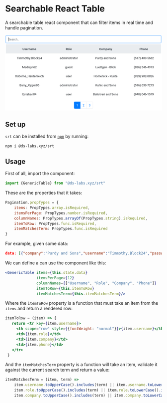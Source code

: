 # Searchable React Table
A searchable table react component that can filter items in real time and handle pagination.

![demo](images/srt-demo.gif)

## Set up
`srt` can be installed from [`npm`](https://www.npmjs.com/package/@ds-labs.xyz/srt) by running:
```
npm i @ds-labs.xyz/srt
```
## Usage
First of all, import the component:
```js
import {GenericTable} from "@ds-labs.xyz/srt"
```
These are the properties that it takes:
```jsx
Pagination.propTypes = {
    items: PropTypes.array.isRequired,
    itemsPerPage: PropTypes.number.isRequired,
    columnNames: PropTypes.arrayOf(PropTypes.string).isRequired,
    itemToRow: PropTypes.func.isRequired,
    itemMatchesTerm: PropTypes.func.isRequired
}
```
For example, given some data:
```json
data: [{"company":"Purdy and Sons","username":"Timmothy.Block24","password":"C6PUUiYZHqiyvll","role":"administrator","phone":"(517) 409-5682","cell":"(469) 920-8789"},{"company":"Luettgen - Blick","username":"Madisyn62","password":"rJtz10aE8kvBFKR","role":"guest","phone":"(836) 546-4913","cell":"(214) 449-5860"},{"company":"Homenick - Runte","username":"Osborne_Heidenreich","password":"JoLYgIw9eRC0WUx","role":"user","phone":"(929) 902-8826","cell":"(214) 610-5370"},{"company":"Kuhic and Sons","username":"Barry_Rippin86","password":"dT5HoDPN0ixGRv0","role":"administrator","phone":"(516) 639-7273","cell":"(214) 052-7641"},{"company":"Balistreri and Sons","username":"Esteban84","password":"Fk7YgXEccUfiUQw","role":"user","phone":"(940) 046-1579","cell":"(972) 703-1417"},{"company":"Erdman - Kozey","username":"Miles_Feest","password":"V8f4reHeaqFmlM9","role":"administrator","phone":"(248) 075-4973","cell":"(469) 128-7181"},{"company":"Dietrich - Cole","username":"Deonte.Kerluke","password":"8W9qVxvrXRIJAqt","role":"guest","phone":"(815) 967-9067","cell":"(972) 843-7598"},{"company":"Walsh Group","username":"Alivia_Rau21","password":"zGZOMlsOrEwqFGr","role":"guest","phone":"(946) 967-2252","cell":"(469) 814-8877"},{"company":"Jacobs - Jerde","username":"Saige.McLaughlin2","password":"BBpslmHdfHCrhYy","role":"guest","phone":"(358) 609-5599","cell":"(972) 293-1447"},{"company":"Ritchie - Cummerata","username":"Camden.Kilback","password":"92YIA1SjnOERTEw","role":"guest","phone":"(389) 048-1385","cell":"(214) 140-1095"},{"company":"Ullrich - Walsh","username":"Osbaldo.Wyman","password":"k63W2NH93WH5r2m","role":"user","phone":"(130) 363-1766","cell":"(972) 073-5383"},{"company":"Lebsack - O'Conner","username":"Arthur65","password":"Jx7ub9IuI8qYs1X","role":"guest","phone":"(713) 597-4919","cell":"(214) 055-9390"},{"company":"Pagac - Kuhic","username":"Sarah.Sanford87","password":"UG2PvVkFyoghi8r","role":"guest","phone":"(639) 812-6142","cell":"(214) 624-0200"},{"company":"Gutkowski - Doyle","username":"Brannon.Gerhold97","password":"AETG5SYd6kimLoX","role":"user","phone":"(782) 888-8331","cell":"(214) 201-7234"},{"company":"Rosenbaum - Blick","username":"Chelsey_Moore","password":"4gLlxl5UpOlgMt7","role":"guest","phone":"(886) 842-5387","cell":"(214) 948-1155"}]
```
We can define a can use the component like this:
```jsx
<GenericTable items={this.state.data}
              itemsPerPage={12}
              columnNames={["Username", "Role", "Company", "Phone"]}
              itemToRow={this.itemToRow}
              itemMatchesTerm={this.itemMatchesTerm}/>
```
Where the `itemToRow` property is a function that must take an item from the `items` and return a rendered row:
```jsx
itemToRow = (item) => {
   return <tr key={item.username}>
     <th scope="row" style={{fontWeight: "normal"}}>{item.username}</th>
     <td>{item.role}</td>
     <td>{item.company}</td>
     <td>{item.phone}</td>
   </tr>
 }
```
And the `itemMatchesTerm` property is a function will take an item, validate it against the current search term and return a value:
```jsx
itemMatchesTerm = (item, term) =>
    item.username.toUpperCase().includes(term) || item.username.toLowerCase().includes(term) ||
    item.role.toUpperCase().includes(term) || item.role.toLowerCase().includes(term) ||
    item.company.toUpperCase().includes(term) || item.company.toLowerCase().includes(term)
```
